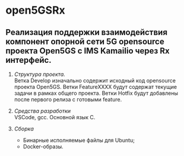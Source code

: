 # open5GSRx
## Реализация поддержки взаимодействия компонент опорной сети 5G opensource проекта Open5GS с IMS Kamailio через Rx интерфейс.
1. _Структура проекта._    
   Ветка Develop изначально содержит исходный код opensource проекта Open5GS. 
   Ветки FeatureXXXX будут содержат текущие задачи в рамках общего проекта.
   Ветки Hotfix будут добавлены после первого релиза с готовыми feature.
   
2. _Средства разработки_   
   VSCode, gcc. Основной язык C.
   
3. _Сборка_ 
   - Бинарные исполняемые файлы для Ubuntu;
   - Docker-образы.
